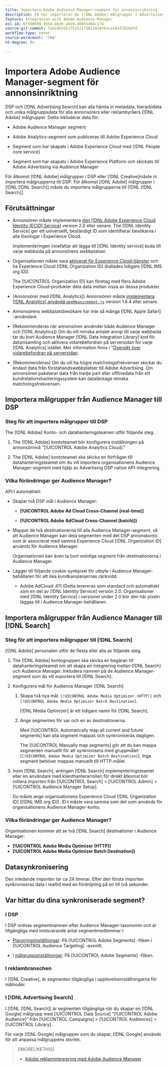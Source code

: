 ```yaml
---
title: Importera Adobe Audience Manager-segment för annonsinriktning
description: Så här importerar du [!DNL Adobe] målgrupper i Advertising DSP and Search med Adobe Audience Manager
feature: Integration with Adobe Audience Manager
exl-id: 6ff80699-9554-4b39-a019-d8055d68c174
source-git-commit: 7e614ecb517515217d812926f61ca10437820efd
workflow-type: tm+mt
source-wordcount: '764'
ht-degree: 0%

---
```


# Importera Adobe Audience Manager-segment för annonsinriktning

DSP och [!DNL Advertising Search] kan alla hämta in metadata, hierarkidata och unika målgruppsdata för alla annonsörers eller reklambyråers [!DNL Adobe] målgrupper<!-- segments or audiences? Standardize terms per AAM's docs -->. Detta inkluderar data för:

* Adobe Audience Manager segment

* Adobe Analytics-segment som publiceras till Adobe Experience Cloud

* Segment som har skapats i Adobe Experience Cloud med [!DNL People core service]

* Segment som har skapats i Adobe Experience Platform och skickats till Adobe Advertising via Audience Manager

För åtkomst [!DNL Adobe] målgrupper i DSP eller [!DNL Creative]måste ni importera målgrupperna till DSP. För åtkomst [!DNL Adobe] målgrupper i [!DNL [!DNL Search]] måste du importera målgrupperna till [!DNL [!DNL Search]].

## Förutsättningar

* Annonsören måste implementera [den [!DNL Adobe Experience Cloud Identity (ECID) Service]](https://experienceleague.adobe.com/docs/id-service/using/intro/overview.html) version 2.0 eller senare. The [!DNL Identity Service] ger ett universellt, beständigt ID som identifierar besökarna i alla lösningar i Experience Cloud.

   Implementeringen innefattar att lägga till [!DNL Identity service] koda till varje webbsida på annonsörens webbplatser.

* Organisationen måste vara [aktiverat för Experience Cloud-tjänster](https://experienceleague.adobe.com/docs/core-services/interface/services/core-services.html) och ha Experience Cloud [!DNL Organization ID] (kallades tidigare [!DNL IMS org ID]).

   The [!UICONTROL Organization ID] kan företag med flera Adobe Experience Cloud-produkter dela data mellan vissa av dessa produkter.

* (Annonsörer med [!DNL Analytics]) Annonsören måste [implementera [!DNL Analytics] använda `appMeasurement.js`](https://experienceleague.adobe.com/docs/analytics/implementation/js/overview.html) version 1.6.4 eller senare.

* Annonsörens webbplatsbesökare har inte så många [!DNL Apple Safari] -användare.

* (Rekommenderas när annonsören använder både Audience Manager och [!DNL Analytics]) Om du vill minska antalet anrop till varje webbsida tar du bort Audience Manager [!DNL Data Integration Library] kod för datainsamling och aktivera vidarebefordran på serversidan för varje [!DNL Analytics] istället. Mer information finns i &quot;[Översikt över vidarebefordran på serversidan](https://experienceleague.adobe.com/docs/analytics/admin/admin-tools/server-side-forwarding/ssf.html).

* (Rekommenderas) Om du vill ha högre matchningsfrekvenser skickar du endast data från förstahandswebbplatser till Adobe Advertising. Om annonsören paketerar data från tredje part eller offlinedata från ett kundrelationshanteringssystem kan dataläckage minska matchningsfrekvensen.

## Importera målgrupper från Audience Manager till DSP

### Steg för att importera målgrupper till DSP

The [!DNL Adobe] Konto- och datahanteringsteamen utför följande steg.

1. The [!DNL Adobe] kontoteamet bör konfigurera inställningen på annonsörnivå &quot;[!UICONTROL Adobe Analytics Cloud].&quot;

1. The [!DNL Adobe] kontoteamet ska skicka en förfrågan<!-- Submit a request as a JIRA task? --> till datahanteringsteamet<!-- implementation team? --> om du vill importera organisationens Audience Manager-segment med hjälp av Advertising DSP native API-integrering.

### Vilka förändringar ger Audience Manager?

API:t automatiskt:

* Skapar två DSP mål i Audience Manager:

   * **[!UICONTROL Adobe Ad Cloud Cross-Channel (real-time)]**

   * **[!UICONTROL Adobe AdCloud Cross-Channel (batch)])**

* Mappar de två destinationerna till alla Audience Manager-segment, så att Audience Manager kan dela segmenten med det DSP annonskonto som är associerat med samma Experience Cloud [!DNL Organization ID] används för Audience Manager. <!-- Verify -->

   Organisationen kan även ta bort onödiga segment från destinationerna i Audience Manager.

* Lägger till följande cookie-synkpixel för utbyte i Audience Manager-behållaren för att öka kundkampanjernas räckvidd:

   * Adobe AdCloud: 411 (Detta levereras som standard och automatiskt som en del av [!DNL Identity Service] version 2.0. Organisationer med [!DNL Identity Service] i versioner under 2.0 bör den här pixeln läggas till i Audience Manager-behållaren.

## Importera målgrupper från Audience Manager till [!DNL Search]

### Steg för att importera målgrupper till [!DNL Search]

[!DNL Adobe] personalen utför de flesta eller alla av följande steg.

1. The [!DNL Adobe] kontogruppen ska skicka en begäran till datahanteringsteamet om att skapa en integrering mellan [!DNL Search] och Audience Manager. Inkludera namnen på de Audience Manager-segment som du vill exportera till [!DNL Search].

1. Konfigurera mål för Audience Manager [!DNL Search]:

   1. Skapa två nya mål: `[!UICONTROL Adobe Media Optimizer (HTTP)]` och `[!UICONTROL Adobe Media Optimizer Batch Destination]`.

      [!DNL Media Optimizer] är ett tidigare namn för [!DNL Search].

   1. Ange segmenten för var och en av destinationerna.

      Med [!UICONTROL Automatically map all current and future segments] kan alla segment mappas och synkroniseras dagligen.

      The [!UICONTROL Manually map segments] gör att du kan mappa segmenten manuellt för att synkronisera med gruppmålet (`[!UICONTROL Adobe Media Optimizer Batch Destination]`). Inga segment behöver mappas manuellt till HTTP-målet.

1. Inom [!DNL Search], antingen [!DNL Search] implementeringsteamet eller en användare med klienthanterarrollen för direkt åtkomst bör initiera importen från [!UICONTROL Search] > [!UICONTROL Admin] > [!UICONTROL Audience Manager Setup].

   Du måste ange organisationens Experience Cloud [!DNL Organization ID] ([!DNL IMS org ID]). ID:t måste vara samma som det som används för organisationens Audience Manager-konto.

### Vilka förändringar ger Audience Manager?

Organisationen kommer att se två [!DNL Search] destinationer i Audience Manager:

* **[!UICONTROL Adobe Media Optimizer (HTTP)]**
* **[!UICONTROL Adobe Media Optimizer Batch Destination])**

## Datasynkronisering

Den inledande importen tar ca 24 timmar. Efter den första importen synkroniseras data i realtid med en fördröjning på en till två sekunder.

<!--
### How DSP Syncs the Data

DSP syncs the data automatically using the [!DNL Adobe Experience Cloud Identity (ECID) Service]. During synchronization, the [!DNL ECID Service] calls Adobe Advertising at [!DNL cm.eversttech.net]. Because Adobe Advertising is a trusted domain, ID syncs take place from parent pages rather than within the destination publishing iframes, as they do with most third-party activation partners. Audience Manager identifies unique users by device IDs, using the [Audience Manager [!DNL Unique User ID (AAM UUID)]](https://experienceleague.adobe.com/docs/audience-manager/user-guide/reference/ids-in-aam.html#global-device-ids), also called the [!DNL Device ID].
 
![Synchronization of [!DNL Adobe] audiences in DSP](/help/integrations/assets/audience-manager-sync.png)

### How Search Syncs the Data
-->

<!-- 
Segment membership data is sent only after one of the following events occurs:

* (Advertisers with DSP):

  * The segment is targeted in an Adobe Advertising display ad.

  * The segment is added to the [!DNL Adobe AdCloud Cross-Channel] batch and real-time destinations within the Audience Manager user interface.

* (Advertisers with [!DNL Search]):

  * The segment is targeted in an Adobe Advertising search ad.

  * The segment is added to the [!DNL Adobe Media Optimizer] batch and HTTP destinations within the Audience Manager user interface.
 -->
<!-- Is membership data/whatever available in Creative? If so, does it show the same as DSP? -->

## Var hittar du dina synkroniserade segment?

### I DSP

I DSP ordnas segmentnamnen efter Audience Manager-taxonomin och är tillgängliga med motsvarande antal segmentmedlemmar i:

* [Placeringsinställningar](/help/dsp/campaign-management/placements/placement-settings.md#audience-targeting): På [!UICONTROL Adobe Segments] -fliken i [!UICONTROL Audience Targeting] -avsnitt.

* I [målgruppsinställningar](/help/dsp/audiences/audience-settings.md): På [!UICONTROL Adobe Segments] -fliken.

### I reklambranschen

I [!DNL Creative], är segmenten tillgängliga i upplevelseinställningarna för målnoder.

### I [!DNL Advertising Search]

I [!DNL [!DNL Search]] är segmenten tillgängliga när du skapar en [!DNL Google] målgrupp med [!UICONTROL Data Source] &quot;[!UICONTROL Adobe Audience]&quot; från [!UICONTROL Campaigns] > [!UICONTROL Audiences] > [!UICONTROL Library].

För varje [!DNL Google] målgrupper som du skapar, [!DNL Google] används för att anpassa målgruppens storlek.

>[!MORELIKETHIS]
>
>* [Adobe reklamintegrering med Adobe Audience Manager](/help/integrations/audience-manager/overview.md)

